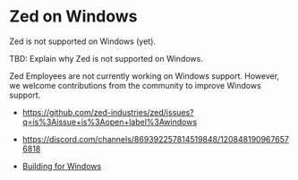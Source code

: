 # Zed on Windows

Zed is not supported on Windows (yet).

TBD: Explain why Zed is not supported on Windows.

Zed Employees are not currently working on Windows support.
However, we welcome contributions from the community to improve Windows support.

- https://github.com/zed-industries/zed/issues?q=is%3Aissue+is%3Aopen+label%3Awindows
- https://discord.com/channels/869392257814519848/1208481909676576818

- [Building for Windows](./development/windows)
